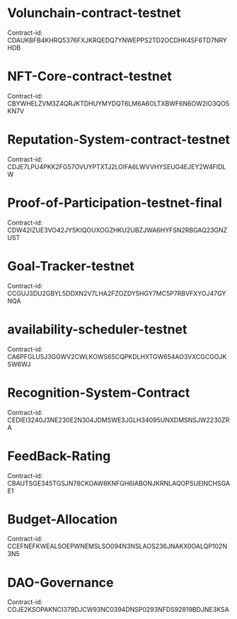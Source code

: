 # Volunchain-contract-testnet
Contract-id: CDAUKBFB4KHRQ5376FXJKRQEDQ7YNWEPPS2TD2OCDHK4SF6TD7NRYHDB

# NFT-Core-contract-testnet
Contract-id: CBYWHELZVM3Z4QRJKTDHUYMYDQT6LM6A6OLTXBWF6N6OW2IO3QO5KN7V

# Reputation-System-contract-testnet
Contract-id: CDJE7LPU4PKK2FG57OVUYPTXTJ2LOIFA6LWVVHYSEUG4EJEY2W4FIDLW

# Proof-of-Participation-testnet-final
Contract-id: CDW42IZUE3VO42JYSKIQOUXOGZHKU2UBZJWA6HYFSN2RBGAQ23GNZUST

# Goal-Tracker-testnet
Contract-id: CCGUJ3DU2GBYL5DDXN2V7LHA2FZOZDY5HGY7MC5P7RBVFXYOJ47GYNQA

# availability-scheduler-testnet
Contract-id: CA6PFGLU5J3GGWV2CWLKOWS65CQPKDLHXTGW654AO3VXCGCGOJKSW6WJ

#  Recognition-System-Contract 
Contract-id: CEDIEI3240J3NE230E2N304JDMSWE3JGLH34095UNXDMSNSJW2230ZRA

#  FeedBack-Rating
Contract-id: CBAUTSGE345TGSJN78CKOAW8KNFGH6IABONJKRNLAQOPSUEINCHSGAE1

#  Budget-Allocation
Contract-id: CCEFNEFKWEALSOEPWNEMSLSO094N3NSLAOS236JNAKX0OALQP102N3N5

#  DAO-Governance
Contract-id: COJE2KSOPAKNCI379DJCW93NC0394DNSP0293NFDS92819BDJNE3KSA
